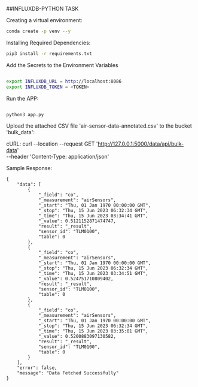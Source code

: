 ##INFLUXDB-PYTHON TASK

Creating a virtual environment:

```sh
conda create -p venv --y

```

Installing Required Dependencies:

```sh
pip3 install -r requirements.txt

```
Add the Secrets to the Environment Variables

```sh

export INFLUXDB_URL = http://localhost:8086
export INFLUXDB_TOKEN = <TOKEN>

```
Run the APP:

```sh

python3 app.py

```
Upload the attached CSV file 'air-sensor-data-annotated.csv' to the bucket 'bulk_data':

cURL:
curl --location --request GET 'http://127.0.0.1:5000/data/api/bulk-data' \
--header 'Content-Type: application/json'

Sample Response:
```
{
    "data": [
        {
            "_field": "co",
            "_measurement": "airSensors",
            "_start": "Thu, 01 Jan 1970 00:00:00 GMT",
            "_stop": "Thu, 15 Jun 2023 06:32:34 GMT",
            "_time": "Thu, 15 Jun 2023 03:34:41 GMT",
            "_value": 0.5121152871474747,
            "result": "_result",
            "sensor_id": "TLM0100",
            "table": 0
        },
        {
            "_field": "co",
            "_measurement": "airSensors",
            "_start": "Thu, 01 Jan 1970 00:00:00 GMT",
            "_stop": "Thu, 15 Jun 2023 06:32:34 GMT",
            "_time": "Thu, 15 Jun 2023 03:34:51 GMT",
            "_value": 0.524751710809402,
            "result": "_result",
            "sensor_id": "TLM0100",
            "table": 0
        },
        {
            "_field": "co",
            "_measurement": "airSensors",
            "_start": "Thu, 01 Jan 1970 00:00:00 GMT",
            "_stop": "Thu, 15 Jun 2023 06:32:34 GMT",
            "_time": "Thu, 15 Jun 2023 03:35:01 GMT",
            "_value": 0.5200883097130582,
            "result": "_result",
            "sensor_id": "TLM0100",
            "table": 0
        }
    ],
    "error": false,
    "message": "Data Fetched Successfully"
}
```